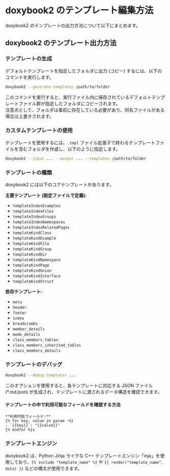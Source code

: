 # doxybook2 のテンプレート編集方法

doxybook2 のテンプレートの出力方法について以下にまとめます。

## doxybook2 のテンプレート出力方法

### テンプレートの生成

デフォルトテンプレートを指定したフォルダに出力 (コピー) するには、以下のコマンドを実行します。

```bash
doxybook2 --generate-templates /path/to/folder
```

このコマンドを実行すると、実行ファイル内に保存されているデフォルトテンプレートファイル群が指定したフォルダにコピーされます。  
注意点として、フォルダは事前に存在している必要があり、同名ファイルがある場合は上書きされます。

### カスタムテンプレートの使用

テンプレートを使用するには、`.tmpl` ファイル拡張子で終わるテンプレートファイルを含むフォルダを作成し、以下のように指定します。

```bash
doxybook2 --input ... --output ... --templates /path/to/folder
```

### テンプレートの種類

doxybook2 には以下のコアテンプレートがあります。

**主要テンプレート (設定ファイルで定義):**

- `templateIndexExamples`
- `templateIndexFiles` 
- `templateIndexGroups`
- `templateIndexNamespaces`
- `templateIndexRelatedPages`
- `templateKindClass`
- `templateKindExample`
- `templateKindFile`
- `templateKindGroup`
- `templateKindDir`
- `templateKindNamespace`
- `templateKindPage`
- `templateKindUnion`
- `templateKindInterface`
- `templateKindStruct`

**依存テンプレート:**

- `meta`
- `header`
- `footer`
- `index`
- `breadcrumbs`
- `member_details`
- `mode_details`
- `class_members_tables`
- `class_members_inherited_tables`
- `class_members_details`

### テンプレートのデバッグ

```bash
doxybook2 --debug-templates ...
```

このオプションを使用すると、各テンプレートに対応する JSON ファイル (*.md.json) が生成され、テンプレートに渡されるデータ構造を確認できます。

#### テンプレートの中で利用可能なフィールドを確認する方法

```text
**利用可能フィールド:**
{% for key, value in param -%}
- `{{key}}`: "{{value}}"
{% endfor %}s
```

### テンプレートエンジン

doxybook2 は、Python Jinja ライクな C++ テンプレートエンジン「inja」を使用しており、`{% include "template_name" %}` や `{{ render("template_name", data) }}` などの構文が使用できます。

